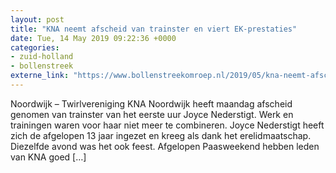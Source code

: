 ```yaml
---
layout: post
title: "KNA neemt afscheid van trainster en viert EK-prestaties"
date: Tue, 14 May 2019 09:22:36 +0000
categories: 
- zuid-holland 
- bollenstreek 
externe_link: "https://www.bollenstreekomroep.nl/2019/05/kna-neemt-afscheid-van-trainer-en-viert-ek-prestaties/"
---
```


Noordwijk &#8211; Twirlvereniging KNA Noordwijk heeft maandag afscheid genomen van trainster van het eerste uur Joyce Nederstigt. Werk en trainingen waren voor haar niet meer te combineren. Joyce Nederstigt heeft zich de afgelopen 13 jaar ingezet en kreeg als dank het erelidmaatschap. Diezelfde avond was het ook feest. Afgelopen Paasweekend hebben leden van KNA goed [&#8230;]
